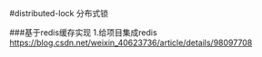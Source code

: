 #distributed-lock 分布式锁

###基于redis缓存实现
1.给项目集成redis
https://blog.csdn.net/weixin_40623736/article/details/98097708
